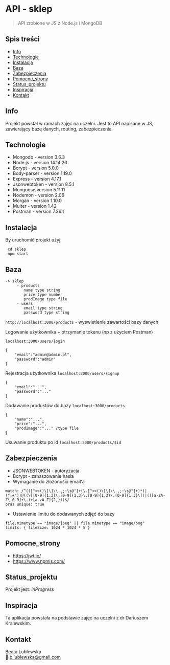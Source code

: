 # API - sklep 
> API zrobione w JS z Node.js i MongoDB

## Spis treści
* [Info](#info)
* [Technologie](#technologie)
* [Instalacja](#instalacja)
* [Baza](#baza)
* [Zabezpieczenia](#zabezpieczenia)
* [Pomocne_strony](#pomocne_strony)
* [Status_projektu](#status_projektu)
* [Inspiracja](#inspiracja)
* [Kontakt](#kontakt)

## Info
Projekt powstał w ramach zajęć na uczelni. 
Jest to API napisane w JS, zawierający bazę danych, routing, zabezpieczenia.


## Technologie

* Mongodb - version 3.6.3
* Node.js - version 14.14.20
* Bcrypt - version 5.0.0
* Body-parser - version 1.19.0
* Express - version 4.17.1
* Jsonwebtoken - version 8.5.1
* Mongoose version 5.11.11
* Nodemon - version 2.06
* Morgan - version 1.10.0
* Multer - version 1.42
* Postman - version 7.36.1

## Instalacja
By uruchomić projekt użyj:

```
 cd sklep
 npm start
```

## Baza
```
-> sklep 
     - products
        name type string
        price type number
        prodImage type file
     - users
        email type string
        password type string
```


`http://localhost:3000/products` - wyświetlenie zawartości bazy danych

Logowanie użytkownika + otrzymanie tokenu (np z użyciem Postman)

`localhost:3000/users/login`
```
{
    "email":"admin@admin.pl",
    "password":"admin"
}
```


Rejestracja użytkownika 
`localhost:3000/users/signup`
```
{
    "email":"...",
    "password":"..."
}
```

Dodawanie produktów do bazy
`localhost:3000/products`
```
{
    "name":"...",
    "price":"...",
    "prodImage":"..." /type file
} 
```

Usuwanie produktu po id
`localhost:3000/products/$id`


## Zabezpieczenia
* JSONWEBTOKEN - autoryzacja
* Bcrypt - zahaszowanie hasła
* Wymaganie do złożoności email'a
```
match: /^(([^<>()\[\]\\.,;:\s@"]+(\.[^<>()\[\]\\.,;:\s@"]+)*)|(".+"))@((\[[0-9]{1,3}\.[0-9]{1,3}\.[0-9]{1,3}\.[0-9]{1,3}\])|(([a-zA-Z\-0-9]+\.)+[a-zA-Z]{2,}))$/
oraz unique: true
```
* Ustawienie limitu do dodawanych zdjęć do bazy
```
file.mimetype == "image/jpeg" || file.mimetype == "image/png"
limits: { fileSize: 1024 * 1024 * 5 }
```

## Pomocne_strony


* https://jwt.io/
* https://www.npmjs.com/


## Status_projektu
Projekt jest: _inProgress_


## Inspiracja
Ta aplikacja powstała na podstawie zajęć na uczelni z dr Dariuszem Kralewskim.

## Kontakt
Beata Lublewska \
:fax: b.lublewska@gmail.com
